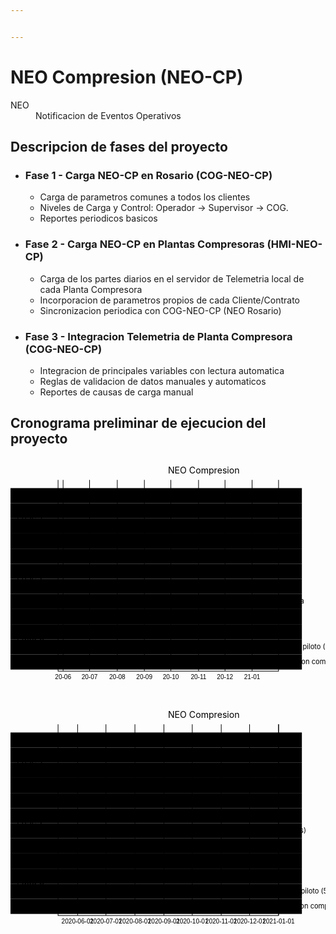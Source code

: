 ```yaml
---


---
```


<h1 id="neo-compresion-neo-cp">NEO Compresion (NEO-CP)</h1>
<dl>
<dt>NEO</dt>
<dd>Notificacion de Eventos Operativos</dd>
</dl>
<h2 id="descripcion-de-fases-del-proyecto">Descripcion de fases del proyecto</h2>
<ul>
<li>
<h3 id="fase-1---carga-neo-cp-en-rosario-cog-neo-cp">Fase 1 - Carga NEO-CP en Rosario (COG-NEO-CP)</h3>
<ul>
<li>Carga de parametros comunes a todos los clientes</li>
<li>Niveles de Carga y Control: Operador  -&gt;  Supervisor  -&gt; COG.</li>
<li>Reportes periodicos basicos</li>
</ul>
</li>
<li>
<h3 id="fase-2----carga-neo-cp-en-plantas-compresoras-hmi-neo-cp">Fase 2  - Carga NEO-CP en Plantas Compresoras (HMI-NEO-CP)</h3>
<ul>
<li>Carga de los partes diarios en el servidor de Telemetria local de cada Planta Compresora</li>
<li>Incorporacion de parametros propios de cada Cliente/Contrato</li>
<li>Sincronizacion periodica con COG-NEO-CP (NEO Rosario)</li>
</ul>
</li>
<li>
<h3 id="fase-3---integracion-telemetria-de-planta-compresora-cog-neo-cp">Fase 3 - Integracion Telemetria de Planta Compresora (COG-NEO-CP)</h3>
<ul>
<li>Integracion de principales variables con lectura automatica</li>
<li>Reglas de validacion de datos manuales y automaticos</li>
<li>Reportes de causas de carga manual</li>
</ul>
</li>
</ul>
<h2 id="cronograma-preliminar-de-ejecucion-del-proyecto">Cronograma preliminar de ejecucion del proyecto</h2>
<div class="mermaid"><svg xmlns="http://www.w3.org/2000/svg" id="mermaid-svg-c3HKCHl3RWQNHoNs" height="100%" viewBox="0 0 500 388"><g></g><g class="grid" transform="translate(75, 338)" fill="none" font-size="10" font-family="sans-serif" text-anchor="middle"><path class="domain" stroke="#000" d="M0.5,-303V0.5H350.5V-303"></path><g class="tick" opacity="1" transform="translate(8.5,0)"><line stroke="#000" y2="-303"></line><text fill="#000" y="3" dy="1em" style="text-anchor: middle;" stroke="none" font-size="10"> 20-06</text></g><g class="tick" opacity="1" transform="translate(50.5,0)"><line stroke="#000" y2="-303"></line><text fill="#000" y="3" dy="1em" style="text-anchor: middle;" stroke="none" font-size="10"> 20-07</text></g><g class="tick" opacity="1" transform="translate(94.5,0)"><line stroke="#000" y2="-303"></line><text fill="#000" y="3" dy="1em" style="text-anchor: middle;" stroke="none" font-size="10"> 20-08</text></g><g class="tick" opacity="1" transform="translate(137.5,0)"><line stroke="#000" y2="-303"></line><text fill="#000" y="3" dy="1em" style="text-anchor: middle;" stroke="none" font-size="10"> 20-09</text></g><g class="tick" opacity="1" transform="translate(179.5,0)"><line stroke="#000" y2="-303"></line><text fill="#000" y="3" dy="1em" style="text-anchor: middle;" stroke="none" font-size="10"> 20-10</text></g><g class="tick" opacity="1" transform="translate(223.5,0)"><line stroke="#000" y2="-303"></line><text fill="#000" y="3" dy="1em" style="text-anchor: middle;" stroke="none" font-size="10"> 20-11</text></g><g class="tick" opacity="1" transform="translate(265.5,0)"><line stroke="#000" y2="-303"></line><text fill="#000" y="3" dy="1em" style="text-anchor: middle;" stroke="none" font-size="10"> 20-12</text></g><g class="tick" opacity="1" transform="translate(308.5,0)"><line stroke="#000" y2="-303"></line><text fill="#000" y="3" dy="1em" style="text-anchor: middle;" stroke="none" font-size="10"> 21-01</text></g></g><g><rect x="0" y="48" width="462.5" height="24" class="section section0"></rect><rect x="0" y="72" width="462.5" height="24" class="section section0"></rect><rect x="0" y="96" width="462.5" height="24" class="section section0"></rect><rect x="0" y="120" width="462.5" height="24" class="section section0"></rect><rect x="0" y="144" width="462.5" height="24" class="section section1"></rect><rect x="0" y="168" width="462.5" height="24" class="section section1"></rect><rect x="0" y="192" width="462.5" height="24" class="section section1"></rect><rect x="0" y="216" width="462.5" height="24" class="section section1"></rect><rect x="0" y="240" width="462.5" height="24" class="section section2"></rect><rect x="0" y="264" width="462.5" height="24" class="section section2"></rect><rect x="0" y="288" width="462.5" height="24" class="section section2"></rect><rect x="0" y="312" width="462.5" height="24" class="section section2"></rect></g><g><rect rx="3" ry="3" x="75" y="50" width="28" height="20" class="task  task0"></rect><rect rx="3" ry="3" x="103" y="74" width="42" height="20" class="task  task0"></rect><rect rx="3" ry="3" x="145" y="98" width="28" height="20" class="task  task0"></rect><rect rx="3" ry="3" x="173" y="122" width="42" height="20" class="task  task0"></rect><rect rx="3" ry="3" x="215" y="146" width="28" height="20" class="task  task1"></rect><rect rx="3" ry="3" x="243" y="170" width="28" height="20" class="task  task1"></rect><rect rx="3" ry="3" x="271" y="194" width="14" height="20" class="task  task1"></rect><rect rx="3" ry="3" x="285" y="218" width="42" height="20" class="task  task1"></rect><rect rx="3" ry="3" x="327" y="242" width="14" height="20" class="task  task2"></rect><rect rx="3" ry="3" x="341" y="266" width="42" height="20" class="task  task2"></rect><rect rx="3" ry="3" x="383" y="290" width="14" height="20" class="task  task2"></rect><rect rx="3" ry="3" x="397" y="314" width="28" height="20" class="task  task2"></rect><text font-size="11" x="108" y="63.5" text-height="20" class="taskTextOutsideRight taskTextOutside0 ">Analisis           </text><text font-size="11" x="150" y="87.5" text-height="20" class="taskTextOutsideRight taskTextOutside0 ">Desarrollo         </text><text font-size="11" x="178" y="111.5" text-height="20" class="taskTextOutsideRight taskTextOutside0 ">Implementacion piloto (5 Plantas)     </text><text font-size="11" x="220" y="135.5" text-height="20" class="taskTextOutsideRight taskTextOutside0 ">Implementacion completa     </text><text font-size="11" x="248" y="159.5" text-height="20" class="taskTextOutsideRight taskTextOutside1 ">Analisis           </text><text font-size="11" x="276" y="183.5" text-height="20" class="taskTextOutsideRight taskTextOutside1 ">Desarrollo         </text><text font-size="11" x="290" y="207.5" text-height="20" class="taskTextOutsideRight taskTextOutside1 ">Implementacion piloto (5 Plantas)     </text><text font-size="11" x="332" y="231.5" text-height="20" class="taskTextOutsideRight taskTextOutside1 ">Implementacion completa     </text><text font-size="11" x="346" y="255.5" text-height="20" class="taskTextOutsideRight taskTextOutside2 ">Analisis           </text><text font-size="11" x="388" y="279.5" text-height="20" class="taskTextOutsideRight taskTextOutside2 ">Desarrollo         </text><text font-size="11" x="378" y="303.5" text-height="20" class="taskTextOutsideLeft taskTextOutside2 ">Implementacion piloto (5 Plantas)     </text><text font-size="11" x="392" y="327.5" text-height="20" class="taskTextOutsideLeft taskTextOutside2 ">Implementacion completa     </text></g><g><text x="10" y="98" class="sectionTitle sectionTitle0">Fase 1</text><text x="10" y="194" class="sectionTitle sectionTitle1">Fase 2</text><text x="10" y="290" class="sectionTitle sectionTitle2">Fase 3</text></g><g class="today"><line x1="65" x2="65" y1="25" y2="363" class="today"></line></g><text x="250" y="25" class="titleText">NEO Compresion</text></svg></div>
<div class="mermaid"><svg xmlns="http://www.w3.org/2000/svg" id="mermaid-svg-1i3OrrSlsGEYRQxT" height="100%" viewBox="0 0 500 388"><g></g><g class="grid" transform="translate(75, 338)" fill="none" font-size="10" font-family="sans-serif" text-anchor="middle"><path class="domain" stroke="#000" d="M0.5,-303V0.5H350.5V-303"></path><g class="tick" opacity="1" transform="translate(31.5,0)"><line stroke="#000" y2="-303"></line><text fill="#000" y="3" dy="1em" stroke="none" font-size="10">2020-06-01</text></g><g class="tick" opacity="1" transform="translate(76.5,0)"><line stroke="#000" y2="-303"></line><text fill="#000" y="3" dy="1em" stroke="none" font-size="10">2020-07-01</text></g><g class="tick" opacity="1" transform="translate(122.5,0)"><line stroke="#000" y2="-303"></line><text fill="#000" y="3" dy="1em" stroke="none" font-size="10">2020-08-01</text></g><g class="tick" opacity="1" transform="translate(168.5,0)"><line stroke="#000" y2="-303"></line><text fill="#000" y="3" dy="1em" stroke="none" font-size="10">2020-09-01</text></g><g class="tick" opacity="1" transform="translate(213.5,0)"><line stroke="#000" y2="-303"></line><text fill="#000" y="3" dy="1em" stroke="none" font-size="10">2020-10-01</text></g><g class="tick" opacity="1" transform="translate(259.5,0)"><line stroke="#000" y2="-303"></line><text fill="#000" y="3" dy="1em" stroke="none" font-size="10">2020-11-01</text></g><g class="tick" opacity="1" transform="translate(304.5,0)"><line stroke="#000" y2="-303"></line><text fill="#000" y="3" dy="1em" stroke="none" font-size="10">2020-12-01</text></g><g class="tick" opacity="1" transform="translate(350.5,0)"><line stroke="#000" y2="-303"></line><text fill="#000" y="3" dy="1em" stroke="none" font-size="10">2021-01-01</text></g></g><g><rect x="0" y="48" width="462.5" height="24" class="section section0"></rect><rect x="0" y="72" width="462.5" height="24" class="section section0"></rect><rect x="0" y="96" width="462.5" height="24" class="section section0"></rect><rect x="0" y="120" width="462.5" height="24" class="section section0"></rect><rect x="0" y="144" width="462.5" height="24" class="section section1"></rect><rect x="0" y="168" width="462.5" height="24" class="section section1"></rect><rect x="0" y="192" width="462.5" height="24" class="section section1"></rect><rect x="0" y="216" width="462.5" height="24" class="section section1"></rect><rect x="0" y="240" width="462.5" height="24" class="section section2"></rect><rect x="0" y="264" width="462.5" height="24" class="section section2"></rect><rect x="0" y="288" width="462.5" height="24" class="section section2"></rect><rect x="0" y="312" width="462.5" height="24" class="section section2"></rect></g><g><rect rx="3" ry="3" x="75" y="50" width="30" height="20" class="task  task0"></rect><rect rx="3" ry="3" x="105" y="74" width="44" height="20" class="task  task0"></rect><rect rx="3" ry="3" x="149" y="98" width="30" height="20" class="task  task0"></rect><rect rx="3" ry="3" x="179" y="122" width="45" height="20" class="task  task0"></rect><rect rx="3" ry="3" x="224" y="146" width="22" height="20" class="task  task1"></rect><rect rx="3" ry="3" x="246" y="170" width="30" height="20" class="task  task1"></rect><rect rx="3" ry="3" x="276" y="194" width="15" height="20" class="task  task1"></rect><rect rx="3" ry="3" x="291" y="218" width="30" height="20" class="task  task1"></rect><rect rx="3" ry="3" x="321" y="242" width="15" height="20" class="task  task2"></rect><rect rx="3" ry="3" x="336" y="266" width="44" height="20" class="task  task2"></rect><rect rx="3" ry="3" x="380" y="290" width="15" height="20" class="task  task2"></rect><rect rx="3" ry="3" x="395" y="314" width="30" height="20" class="task  task2"></rect><text font-size="11" x="110" y="63.5" class="taskTextOutsideRight taskTextOutside0 ">Analisis           </text><text font-size="11" x="154" y="87.5" class="taskTextOutsideRight taskTextOutside0 ">Desarrollo         </text><text font-size="11" x="184" y="111.5" class="taskTextOutsideRight taskTextOutside0 ">Implementacion piloto (5 Plantas)     </text><text font-size="11" x="229" y="135.5" class="taskTextOutsideRight taskTextOutside0 ">Implementacion completa     </text><text font-size="11" x="251" y="159.5" class="taskTextOutsideRight taskTextOutside1 ">Analisis           </text><text font-size="11" x="281" y="183.5" class="taskTextOutsideRight taskTextOutside1 ">Desarrollo         </text><text font-size="11" x="296" y="207.5" class="taskTextOutsideRight taskTextOutside1 ">Implementacion piloto (5 Plantas)     </text><text font-size="11" x="326" y="231.5" class="taskTextOutsideRight taskTextOutside1 ">Implementacion completa     </text><text font-size="11" x="341" y="255.5" class="taskTextOutsideRight taskTextOutside2 ">Analisis           </text><text font-size="11" x="385" y="279.5" class="taskTextOutsideRight taskTextOutside2 ">Desarrollo         </text><text font-size="11" x="375" y="303.5" class="taskTextOutsideLeft taskTextOutside2 ">Implementacion piloto (5 Plantas)     </text><text font-size="11" x="390" y="327.5" class="taskTextOutsideLeft taskTextOutside2 ">Implementacion completa     </text></g><g><text x="10" y="98" class="sectionTitle sectionTitle0">Fase 1</text><text x="10" y="194" class="sectionTitle sectionTitle1">Fase 2</text><text x="10" y="290" class="sectionTitle sectionTitle2">Fase 3</text></g><g class="today"><line x1="67" x2="67" y1="25" y2="363" class="today"></line></g><text x="250" y="25" class="titleText">NEO Compresion</text></svg></div>


